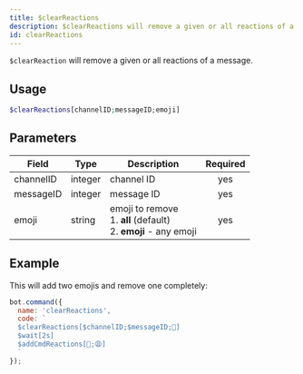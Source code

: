 ```yaml
---
title: $clearReactions
description: $clearReactions will remove a given or all reactions of a message.
id: clearReactions
---
```


`$clearReaction` will remove a given or all reactions of a message.

## Usage

```php
$clearReactions[channelID;messageID;emoji]
```

## Parameters 


| Field     | Type    | Description                                        | Required |
|-----------|---------|----------------------------------------------------| :------: |
| channelID    | integer  | channel ID                             | yes      |
| messageID    | integer  | message ID                             | yes      |
| emoji    | string  | emoji to remove <br /> 1. **all** (default) <br /> 2. **emoji** - any emoji                          | yes      |


## Example

This will add two emojis and remove one completely:

```javascript
bot.command({
  name: 'clearReactions',
  code: `
  $clearReactions[$channelID;$messageID;🥱]
  $wait[2s]
  $addCmdReactions[🥱;😩]
  `
});
```
